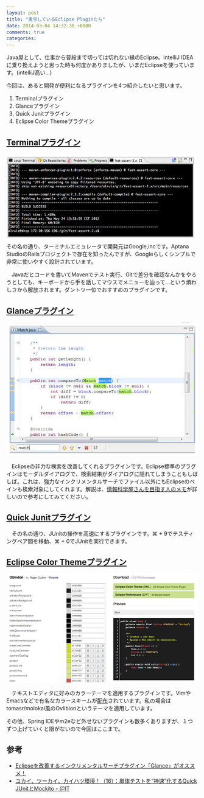 ```yaml
---
layout: post
title: "重宝しているEclipse Pluginたち"
date: 2014-03-04 14:32:30 +0900
comments: true
categories: 
---
```


Java屋として、仕事から普段まで切っては切れない縁のEclipse。intelliJ IDEAに乗り換えようと思った時も何度かありましたが、いまだEclipseを使っています。(intelliJ高い...) 

今回は、あると開発が便利になるプラグインを4つ紹介したいと思います。

1. Terminalプラグイン
2. Glanceプラグイン
3. Quick Junitプラグイン
4. Eclipse Color Themeプラグイン

## [Terminalプラグイン](https://code.google.com/p/elt/)

![Terninaml](/images/20140305/terminal.png)
　その名の通り、ターミナルエミュレータで開発元はGoogle,incです。Aptana StudioのRailsプロジェクトで存在を知ったんですが、Googleらしくシンプルで非常に使いやすく設計されています。

　Javaだとコードを書いてMavenでテスト実行、Gitで差分を確認なんかをやろうとしても、キーボードから手を話してマウスでメニューを辿って...という煩わしさから解放されます。ダントツ一位でおすすめのプラグインです。

## [Glanceプラグイン](https://code.google.com/p/eclipse-glance/)

![Glance](/images/20140305/glance.png)

　Eclipseの非力な検索を改善してくれるプラグインです。Eclipse標準のプラグインはモーダルダイアログで、検索結果がダイアログに隠れてしまうこともしばしば。これは、強力なインクリメンタルサーチでファイル以外にもEclipseのペインも検索対象にしてくれます。解説は、[情報科学屋さんを目指す人のメモ](http://did2memo.net/2012/11/06/eclipse-iterative-search-plugin-glance/)が詳しいので参考にしてみてください。

## [Quick Junitプラグイン](http://quick-junit.sourceforge.jp)

　その名の通り、JUnitの操作を高速にするプラグインです。⌘ + 9でテスティングペア間を移動、⌘ + 0でJUnitを実行できます。

## [Eclipse Color Themeプラグイン](http://eclipsecolorthemes.org)

![Color](/images/20140305/color.png)

　テキストエディタに好みのカラーテーマを適用するプラグインです。VimやEmacsなどで有名なカラースキームが[配布](http://eclipsecolorthemes.org)されています。私の場合はtomasr/molokai風のOvlibionというテーマを適用しています。

その他、Spring IDEやm2eなど外せないプラグインも数多くありますが、１つずつ上げていくと限がないので今回はここまで。

## 参考

* [Eclipseを改善するインクリメンタルサーチプラグイン「Glance」がオススメ！](http://did2memo.net/2012/11/06/eclipse-iterative-search-plugin-glance/)
* [ユカイ、ツーカイ、カイハツ環境！（16）：単体テストを“神速”化するQuick JUnitとMockito - ＠IT](http://www.atmarkit.co.jp/ait/articles/1008/02/news095.html)
